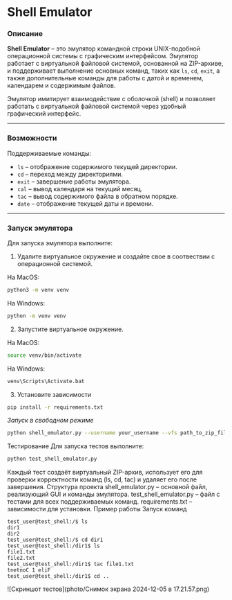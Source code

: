 # Shell Emulator

### Описание

**Shell Emulator** – это эмулятор командной строки UNIX-подобной операционной системы с графическим интерфейсом. Эмулятор работает с виртуальной файловой системой, основанной на ZIP-архиве, и поддерживает выполнение основных команд, таких как `ls`, `cd`, `exit`, а также дополнительные команды для работы с датой и временем, календарем и содержимым файлов.

Эмулятор имитирует взаимодействие с оболочкой (shell) и позволяет работать с виртуальной файловой системой через удобный графический интерфейс.

---

### Возможности

Поддерживаемые команды:

- `ls` – отображение содержимого текущей директории.
- `cd` – переход между директориями.
- `exit` – завершение работы эмулятора.
- `cal` – вывод календаря на текущий месяц.
- `tac` – вывод содержимого файла в обратном порядке.
- `date` – отображение текущей даты и времени.

---

### Запуск эмулятора

Для запуска эмулятора выполните:

1. Удалите виртуальное окружение и создайте свое в соотвествии с операционной системой.

На MacOS:
```bash
python3 -m venv venv
```

На Windows:
```bash
python -m venv venv
```

2. Запустите виртуальное окружение.

На MacOS:
```bash
source venv/bin/activate
```

На Windows:
```bash
venv\Scripts\Activate.bat
```

3. Установите зависимости

```bash
pip install -r requirements.txt
```


*Запуск в свободном режиме*
```bash
python shell_emulator.py --username your_username --vfs path_to_zip_file --script path_to_startup_script (optional)

```

Тестирование
Для запуска тестов выполните:
```bash
python test_shell_emulator.py
```

Каждый тест создаёт виртуальный ZIP-архив, использует его для проверки корректности команд (ls, cd, tac) и удаляет его после завершения.
Структура проекта
shell_emulator.py – основной файл, реализующий GUI и команды эмулятора.
test_shell_emulator.py – файл с тестами для всех поддерживаемых команд.
requirements.txt – зависимости для установки.
Пример работы
Запуск команд

```plaintext
test_user@test_shell:/$ ls
dir1
dir2
test_user@test_shell:/$ cd dir1
test_user@test_shell:/dir1$ ls
file1.txt
file2.txt
test_user@test_shell:/dir1$ tac file1.txt
tnetnoC 1 eliF
test_user@test_shell:/dir1$ cd ..
```
![Скриншот тестов](photo/Снимок экрана 2024-12-05 в 17.21.57.png)